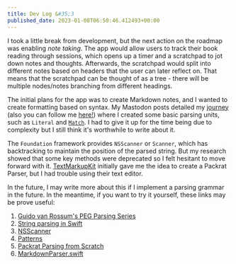```yaml
---
title: Dev Log &#35;3
published_date: 2023-01-08T06:50:46.412493+00:00
---
```


I took a little break from development, but the next action on the roadmap was enabling *note taking*. The app would allow users to track their book reading through sessions, which opens up a timer and a scratchpad to jot down notes and thoughts. Afterwards, the scratchpad would split into different notes based on headers that the user can later reflect on. That means that the scratchpad can be thought of as a tree - there will be multiple nodes/notes branching from different headings.

The initial plans for the app was to create Markdown notes, and I wanted to create formatting based on syntax. My Mastodon posts detailed my [journey](https://aus.social/@hoon/109654561491924429) (also you can follow me [here!](https://aus.social/@hoon)) where I created some basic parsing units, such as `Literal` and [`Match`](https://aus.social/@hoon/109655010733176276). I had to give it up for the time being due to complexity but I still think it's worthwhile to write about it.

The `Foundation` framework provides `NSScanner` or `Scanner`, which has backtracking to maintain the position of the parsed string. But my research showed that some key methods were deprecated so I felt hesitant to move forward with it. [TextMarkupKit](https://github.com/bdewey/TextMarkupKit) initially gave me the idea to create a Packrat Parser, but I had trouble using their text editor.

In the future, I may write more about this if I implement a parsing grammar in the future. In the meantime, if you want to try it yourself, these links may be prove useful:

1. [Guido van Rossum's PEG Parsing Series](https://medium.com/@gvanrossum_83706/peg-parsing-series-de5d41b2ed60?sk=0a7ce9003b13aae8126a4a23812eb035)
2. [String parsing in Swift](https://www.swiftbysundell.com/articles/string-parsing-in-swift/)
3. [NSScanner](https://nshipster.com/nsscanner/)
4. [Patterns](https://github.com/kareman/Patterns)
5. [Packrat Parsing from Scratch](https://blog.bruce-hill.com/packrat-parsing-from-scratch)
6. [MarkdownParser.swift](https://github.com/JohnSundell/Ink/blob/master/Sources/Ink/API/MarkdownParser.swift)
